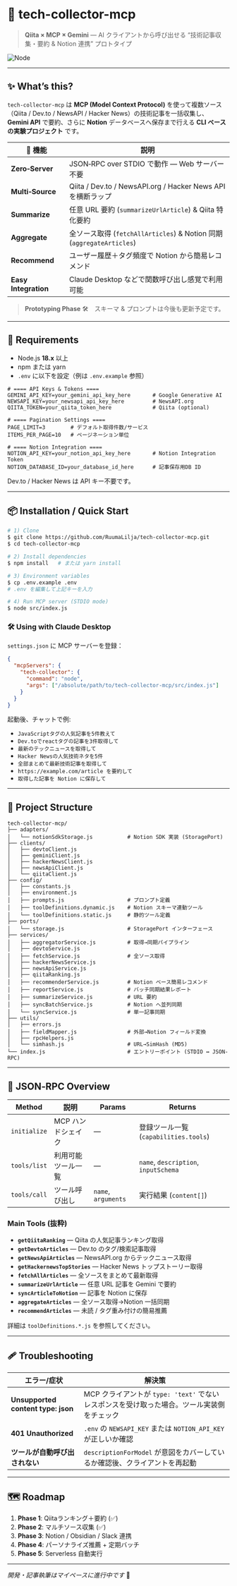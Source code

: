 # 📰 tech-collector-mcp

> **Qiita × MCP × Gemini** — AI クライアントから呼び出せる “技術記事収集・要約 & Notion 連携” プロトタイプ

![Node](https://img.shields.io/badge/node-%3E%3D18.x-brightgreen)

---

## ✨ What’s this?

`tech-collector-mcp` は **MCP (Model Context Protocol)** を使って複数ソース（Qiita / Dev.to / NewsAPI / Hacker News）の技術記事を一括収集し、 **Gemini API** で要約、さらに **Notion** データベースへ保存まで行える **CLI ベースの実験プロジェクト** です。

| 🔗 機能                | 説明                                                            |
| -------------------- | ------------------------------------------------------------- |
| **Zero‑Server**      | JSON‑RPC over STDIO で動作 — Web サーバー不要                          |
| **Multi‑Source**     | Qiita / Dev.to / NewsAPI.org / Hacker News API を横断ラップ         |
| **Summarize**        | 任意 URL 要約 (`summarizeUrlArticle`) & Qiita 特化要約                |
| **Aggregate**        | 全ソース取得 (`fetchAllArticles`) & Notion 同期 (`aggregateArticles`) |
| **Recommend**        | ユーザー履歴＋タグ頻度で Notion から簡易レコメンド                                 |
| **Easy Integration** | Claude Desktop などで関数呼び出し感覚で利用可能                               |

> **Prototyping Phase** 🛠️ スキーマ & プロンプトは今後も更新予定です。

---

## 🔧 Requirements

* Node.js **18.x** 以上
* npm または yarn
* `.env` に以下を設定（例は `.env.example` 参照）

```dotenv
# ==== API Keys & Tokens ====
GEMINI_API_KEY=your_gemini_api_key_here       # Google Generative AI
NEWSAPI_KEY=your_newsapi_api_key_here         # NewsAPI.org
QIITA_TOKEN=your_qiita_token_here             # Qiita (optional)

# ==== Pagination Settings ====
PAGE_LIMIT=3        # デフォルト取得件数/サービス
ITEMS_PER_PAGE=10   # ページネーション単位

# ==== Notion Integration ====
NOTION_API_KEY=your_notion_api_key_here       # Notion Integration Token
NOTION_DATABASE_ID=your_database_id_here      # 記事保存用DB ID
```

Dev.to / Hacker News は API キー不要です。

---

## 📦 Installation / Quick Start

```bash
# 1) Clone
$ git clone https://github.com/RuumaLilja/tech-collector-mcp.git
$ cd tech-collector-mcp

# 2) Install dependencies
$ npm install   # または yarn install

# 3) Environment variables
$ cp .env.example .env
# .env を編集して上記キーを入力

# 4) Run MCP server (STDIO mode)
$ node src/index.js
```

### 🛠️ Using with Claude Desktop

`settings.json` に MCP サーバーを登録：

```json
{
  "mcpServers": {
    "tech-collector": {
      "command": "node",
      "args": ["/absolute/path/to/tech-collector-mcp/src/index.js"]
    }
  }
}
```

起動後、チャットで例:

* `JavaScriptタグの人気記事を5件教えて`
* `Dev.toでreactタグの記事を3件取得して`
* `最新のテックニュースを取得して`
* `Hacker Newsの人気技術ネタを5件`
* `全部まとめて最新技術記事を取得して`
* `https://example.com/article を要約して`
* `取得した記事を Notion に保存して`

---

## 📂 Project Structure

```plaintext
tech-collector-mcp/
├── adapters/
│   └── notionSdkStorage.js           # Notion SDK 実装 (StoragePort)
├── clients/
│   ├── devtoClient.js
│   ├── geminiClient.js
│   ├── hackerNewsClient.js
│   ├── newsApiClient.js
│   └── qiitaClient.js
├── config/
│   ├── constants.js
│   ├── environment.js
│   ├── prompts.js                    # プロンプト定義
│   ├── toolDefinitions.dynamic.js    # Notion スキーマ連動ツール
│   └── toolDefinitions.static.js     # 静的ツール定義
├── ports/
│   └── storage.js                    # StoragePort インターフェース
├── services/
│   ├── aggregatorService.js          # 取得→同期パイプライン
│   ├── devtoService.js
│   ├── fetchService.js               # 全ソース取得
│   ├── hackerNewsService.js
│   ├── newsApiService.js
│   ├── qiitaRanking.js
│   ├── recommenderService.js         # Notion ベース簡易レコメンド
│   ├── reportService.js              # バッチ同期結果レポート
│   ├── summarizeService.js           # URL 要約
│   ├── syncBatchService.js           # Notion へ並列同期
│   └── syncService.js                # 単一記事同期
├── utils/
│   ├── errors.js
│   ├── fieldMapper.js                # 外部→Notion フィールド変換
│   ├── rpcHelpers.js
│   └── simhash.js                    # URL→SimHash (MD5)
└── index.js                          # エントリーポイント (STDIO ↔ JSON-RPC)
```

---

## 📖 JSON‑RPC Overview

| Method       | 説明          | Params              | Returns                              |
| ------------ | ----------- | ------------------- | ------------------------------------ |
| `initialize` | MCP ハンドシェイク | —                   | 登録ツール一覧 (`capabilities.tools`)       |
| `tools/list` | 利用可能ツール一覧   | —                   | `name`, `description`, `inputSchema` |
| `tools/call` | ツール呼び出し     | `name`, `arguments` | 実行結果 (`content[]`)                   |

### Main Tools (抜粋)

* **`getQiitaRanking`** — Qiita の人気記事ランキング取得
* **`getDevtoArticles`** — Dev.to のタグ/検索記事取得
* **`getNewsApiArticles`** — NewsAPI.org からテックニュース取得
* **`getHackernewsTopStories`** — Hacker News トップストーリー取得
* **`fetchAllArticles`** — 全ソースをまとめて最新取得
* **`summarizeUrlArticle`** — 任意 URL 記事を Gemini で要約
* **`syncArticleToNotion`** — 記事を Notion に保存
* **`aggregateArticles`** — 全ソース取得→Notion 一括同期
* **`recommendArticles`** — 未読 / タグ重み付けの簡易推薦

詳細は `toolDefinitions.*.js` を参照してください。

---

## 🩹 Troubleshooting

| エラー/症状                             | 解決策                                                     |
| ---------------------------------- | ------------------------------------------------------- |
| **Unsupported content type: json** | MCP クライアントが `type: 'text'` でないレスポンスを受け取った場合。ツール実装側をチェック |
| **401 Unauthorized**               | `.env` の `NEWSAPI_KEY` または `NOTION_API_KEY` が正しいか確認     |
| **ツールが自動呼び出されない**                  | `descriptionForModel` が意図をカバーしているか確認後、クライアントを再起動        |

---

## 🗺 Roadmap

1. **Phase 1**: Qiitaランキング＋要約 (✅)
2. **Phase 2**: マルチソース収集 (✅)
3. **Phase 3**: Notion / Obsidian / Slack 連携
4. **Phase 4**: パーソナライズ推薦 + 定期バッチ
5. **Phase 5**: Serverless 自動実行

---

*開発・記事執筆はマイペースに進行中です* 🐢

